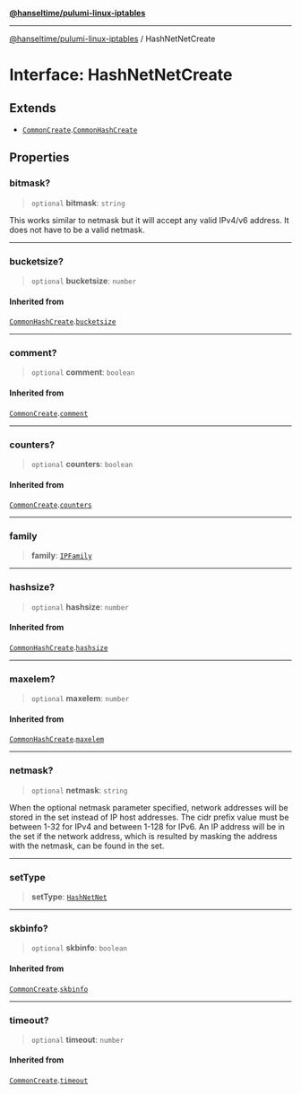 [**@hanseltime/pulumi-linux-iptables**](../README.md)

***

[@hanseltime/pulumi-linux-iptables](../README.md) / HashNetNetCreate

# Interface: HashNetNetCreate

## Extends

- [`CommonCreate`](CommonCreate.md).[`CommonHashCreate`](CommonHashCreate.md)

## Properties

### bitmask?

> `optional` **bitmask**: `string`

This works similar to netmask but it will accept any valid IPv4/v6 address. It does not have to be a valid netmask.

***

### bucketsize?

> `optional` **bucketsize**: `number`

#### Inherited from

[`CommonHashCreate`](CommonHashCreate.md).[`bucketsize`](CommonHashCreate.md#bucketsize)

***

### comment?

> `optional` **comment**: `boolean`

#### Inherited from

[`CommonCreate`](CommonCreate.md).[`comment`](CommonCreate.md#comment)

***

### counters?

> `optional` **counters**: `boolean`

#### Inherited from

[`CommonCreate`](CommonCreate.md).[`counters`](CommonCreate.md#counters)

***

### family

> **family**: [`IPFamily`](../type-aliases/IPFamily.md)

***

### hashsize?

> `optional` **hashsize**: `number`

#### Inherited from

[`CommonHashCreate`](CommonHashCreate.md).[`hashsize`](CommonHashCreate.md#hashsize)

***

### maxelem?

> `optional` **maxelem**: `number`

#### Inherited from

[`CommonHashCreate`](CommonHashCreate.md).[`maxelem`](CommonHashCreate.md#maxelem)

***

### netmask?

> `optional` **netmask**: `string`

When the optional netmask parameter specified, network addresses will be stored in the set instead of IP host addresses. The cidr prefix value must be between 1-32 for IPv4 and between 1-128 for IPv6. An IP address will be in the set if the network address, which is resulted by masking the address with the netmask, can be found in the set.

***

### setType

> **setType**: [`HashNetNet`](../enumerations/SetTypes.md#hashnetnet)

***

### skbinfo?

> `optional` **skbinfo**: `boolean`

#### Inherited from

[`CommonCreate`](CommonCreate.md).[`skbinfo`](CommonCreate.md#skbinfo)

***

### timeout?

> `optional` **timeout**: `number`

#### Inherited from

[`CommonCreate`](CommonCreate.md).[`timeout`](CommonCreate.md#timeout)
